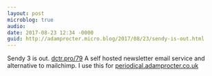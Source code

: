 ```yaml
---
layout: post
microblog: true
audio: 
date: 2017-08-23 12:34 -0000
guid: http://adamprocter.micro.blog/2017/08/23/sendy-is-out.html
---
```

Sendy 3 is out. [dctr.pro/79](http://dctr.pro/79) A self hosted newsletter email service and alternative to mailchimp. I use this for [periodical.adamprocter.co.uk](http://periodical.adamprocter.co.uk)
